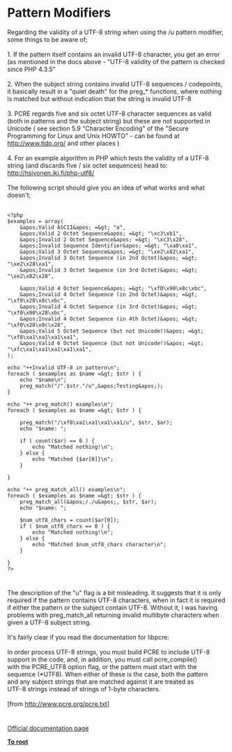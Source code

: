 # Pattern Modifiers



Regarding the validity of a UTF-8 string when using the /u pattern modifier, some things to be aware of;<br><br>1. If the pattern itself contains an invalid UTF-8 character, you get an error (as mentioned in the docs above - "UTF-8 validity of the pattern is checked since PHP 4.3.5"<br><br>2. When the subject string contains invalid UTF-8 sequences / codepoints, it basically result in a "quiet death" for the preg_* functions, where nothing is matched but without indication that the string is invalid UTF-8<br><br>3. PCRE regards five and six octet UTF-8 character sequences as valid (both in patterns and the subject string) but these are not supported in Unicode ( see section 5.9 "Character Encoding" of the "Secure Programming for Linux and Unix HOWTO" - can be found at http://www.tldp.org/ and other places )<br><br>4. For an example algorithm in PHP which tests the validity of a UTF-8 string (and discards five / six octet sequences) head to: http://hsivonen.iki.fi/php-utf8/<br><br>The following script should give you an idea of what works and what doesn&apos;t;<br><br>

```
<?php
$examples = array(
    &apos;Valid ASCII&apos; =&gt; "a",
    &apos;Valid 2 Octet Sequence&apos; =&gt; "\xc3\xb1",
    &apos;Invalid 2 Octet Sequence&apos; =&gt; "\xc3\x28",
    &apos;Invalid Sequence Identifier&apos; =&gt; "\xa0\xa1",
    &apos;Valid 3 Octet Sequence&apos; =&gt; "\xe2\x82\xa1",
    &apos;Invalid 3 Octet Sequence (in 2nd Octet)&apos; =&gt; "\xe2\x28\xa1",
    &apos;Invalid 3 Octet Sequence (in 3rd Octet)&apos; =&gt; "\xe2\x82\x28",

    &apos;Valid 4 Octet Sequence&apos; =&gt; "\xf0\x90\x8c\xbc",
    &apos;Invalid 4 Octet Sequence (in 2nd Octet)&apos; =&gt; "\xf0\x28\x8c\xbc",
    &apos;Invalid 4 Octet Sequence (in 3rd Octet)&apos; =&gt; "\xf0\x90\x28\xbc",
    &apos;Invalid 4 Octet Sequence (in 4th Octet)&apos; =&gt; "\xf0\x28\x8c\x28",
    &apos;Valid 5 Octet Sequence (but not Unicode!)&apos; =&gt; "\xf8\xa1\xa1\xa1\xa1",
    &apos;Valid 6 Octet Sequence (but not Unicode!)&apos; =&gt; "\xfc\xa1\xa1\xa1\xa1\xa1",
);

echo "++Invalid UTF-8 in pattern\n";
foreach ( $examples as $name =&gt; $str ) {
    echo "$name\n";
    preg_match("/".$str."/u",&apos;Testing&apos;);
}

echo "++ preg_match() examples\n";
foreach ( $examples as $name =&gt; $str ) {
    
    preg_match("/\xf8\xa1\xa1\xa1\xa1/u", $str, $ar);
    echo "$name: ";

    if ( count($ar) == 0 ) {
        echo "Matched nothing!\n";
    } else {
        echo "Matched {$ar[0]}\n";
    }
    
}

echo "++ preg_match_all() examples\n";
foreach ( $examples as $name =&gt; $str ) {
    preg_match_all(&apos;/./u&apos;, $str, $ar);
    echo "$name: ";
    
    $num_utf8_chars = count($ar[0]);
    if ( $num_utf8_chars == 0 ) {
        echo "Matched nothing!\n";
    } else {
        echo "Matched $num_utf8_chars character\n";
    }
    
}
?>
```
  

#

The description of the "u" flag is a bit misleading. It suggests that it is only required if the pattern contains UTF-8 characters, when in fact it is required if either the pattern or the subject contain UTF-8. Without it, I was having problems with preg_match_all returning invalid multibyte characters when given a UTF-8 subject string.<br><br>It&apos;s fairly clear if you read the documentation for libpcre:<br><br>       In  order  process  UTF-8 strings, you must build PCRE to include UTF-8<br>       support in the code, and, in addition,  you  must  call  pcre_compile()<br>       with  the  PCRE_UTF8  option  flag,  or the pattern must start with the<br>       sequence (*UTF8). When either of these is the case,  both  the  pattern<br>       and  any  subject  strings  that  are matched against it are treated as<br>       UTF-8 strings instead of strings of 1-byte characters.<br><br>[from http://www.pcre.org/pcre.txt]  

#

[Official documentation page](https://www.php.net/manual/en/reference.pcre.pattern.modifiers.php)

**[To root](/README.md)**